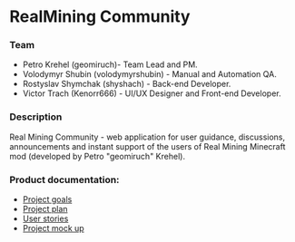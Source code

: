 <h1>RealMining Community</h1>
<h3>Team</h3>
<ul>
      <li>Petro Krehel (geomiruch)- Team Lead and PM.</li>
      <li>Volodymyr Shubin (volodymyrshubin) - Manual and Automation QA.</li>
      <li>Rostyslav Shymchak (shyshach) - Back-end Developer.</li>
      <li>Victor Trach (Kenorr666) - UI/UX Designer and Front-end Developer.</li>
</ul>
<h3>Description</h3>
Real Mining Community - web application for user guidance, discussions, announcements and instant support of the users of Real Mining Minecraft mod (developed by Petro "geomiruch" Krehel).
<h3>Product documentation:</h3>
<ul>
      <li><a href="https://docs.google.com/document/d/1U9ooGUvHmtVVRUc3J0tyMrl5N3-_KvS_/edit?usp=sharing&ouid=109305028350009125430&rtpof=true&sd=true">Project goals</a></li>
      <li><a href="https://docs.google.com/spreadsheets/d/10gl9GJhF36_IiBe4ndo_J5ASwU1qkiVJEuDd_OtHv4g/edit?usp=sharing">Project plan</a></li>
      <li><a href="https://docs.google.com/document/d/1XnzYG4zxBV1kZEi8ZuSHKkUvNi8osYF4ao93-USm4BA/edit?usp=sharing">User stories</a></li>
      <li><a href="https://www.figma.com/file/WYSxkJ5CG3pDyr2UxhzjA7/Free-Useful-Forms-(Community)?node-id=0-1">Project mock up</a></li>
</ul>
